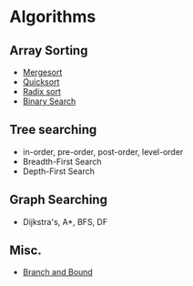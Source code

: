 # Algorithms

## Array Sorting

- [Mergesort](https://en.wikipedia.org/wiki/Merge_sort)
- [Quicksort](https://en.wikipedia.org/wiki/Quicksort)
- [Radix sort](https://en.wikipedia.org/wiki/Radix_sort)
- [Binary Search](https://en.wikipedia.org/wiki/Binary_search_algorithm)

## Tree searching

- in-order, pre-order, post-order, level-order
- Breadth-First Search
- Depth-First Search

## Graph Searching

- Dijkstra's, A*, BFS, DF

## Misc.

- [Branch and Bound](https://en.wikipedia.org/wiki/Branch_and_bound)
